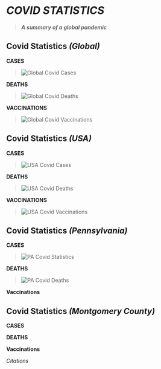 # *COVID STATISTICS*
> _**A summary of a global pandemic**_ 

## Covid Statistics *(Global)*
 **CASES**
 > ![Global Covid Cases](http://cdn.statcdn.com/Infographic/images/normal/25478.jpeg)
 
 **DEATHS**
 >![Global Covid Deaths](http://cdn.statcdn.com/Infographic/images/normal/24853.jpeg)
 
 **VACCINATIONS**
 >![Global Covid Vaccinations](https://content.fortune.com/wp-content/uploads/2021/06/vaccine_map_063021-01.png)
## Covid Statistics *(USA)*
  **CASES**
>![USA Covid Cases](https://www.statnews.com/wp-content/uploads/2021/07/covid-cases-us.png)

 **DEATHS**
>![USA Covid Deaths](http://cdn.statcdn.com/Infographic/images/normal/22427.jpeg)

  **VACCINATIONS**
 >![USA Covid Vaccinations](https://content.fortune.com/wp-content/uploads/2021/07/vaccine_map_070221-02.png?w=810)

## Covid Statistics *(Pennsylvania)*
   **CASES**
  > ![PA Covid Statistics](https://whyy.org/wp-content/uploads/2020/03/Philadelphia_23-count-1-768x459.png)

 **DEATHS**
 >![PA Covid Deaths](https://www.health.pa.gov/topics/disease/coronavirus/PublishingImages/EpiCurve%20LTCF/LTCF%20EpiCurve%204_9-21-2021.png)

 **Vaccinations**

## Covid Statistics *(Montgomery County)*
  **CASES**
 
 **DEATHS**

 **Vaccinations**

*Citations*
